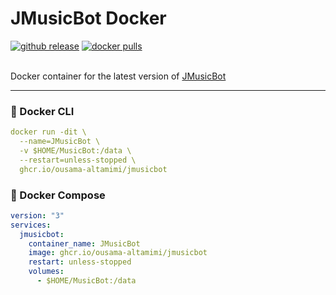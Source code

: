 # JMusicBot Docker

<div align="left">
<a href="https://github.com/jagrosh/MusicBot/releases/latest"><img alt="github release" title="Basic code for JMusicBot" src="https://img.shields.io/github/v/release/jagrosh/MusicBot?style=for-the-badge&logo=github&logoColor=white&labelColor=2C4767&color=34567C"></a>
<a href="https://hub.docker.com/r/osama144/jmusicbot"><img alt="docker pulls" title="JMusicBot bot on Docker Hub" src="https://img.shields.io/docker/pulls/osama144/jmusicbot?style=for-the-badge&logo=docker&logoColor=white&labelColor=1155ba&color=236ad3"></a>
</div>
<br/>

Docker container for the latest version of [JMusicBot](https://github.com/jagrosh/MusicBot)

---

### 🐳 Docker CLI
```yaml
docker run -dit \  
  --name=JMusicBot \  
  -v $HOME/MusicBot:/data \
  --restart=unless-stopped \
  ghcr.io/ousama-altamimi/jmusicbot
```

### 🐳 Docker Compose

```yaml
version: "3"
services:
  jmusicbot:
    container_name: JMusicBot
    image: ghcr.io/ousama-altamimi/jmusicbot
    restart: unless-stopped
    volumes:
      - $HOME/MusicBot:/data
```
